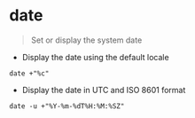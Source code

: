 # date

> Set or display the system date

- Display the date using the default locale

`date +"%c"`

- Display the date in UTC and ISO 8601 format

`date -u +"%Y-%m-%dT%H:%M:%SZ"`
